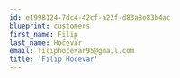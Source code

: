 ```yaml
---
id: e1998124-7dc4-42cf-a22f-d83a8e83b4ac
blueprint: customers
first_name: Filip
last_name: Hočevar
email: filiphocevar95@gmail.com
title: 'Filip Hočevar'
---
```

